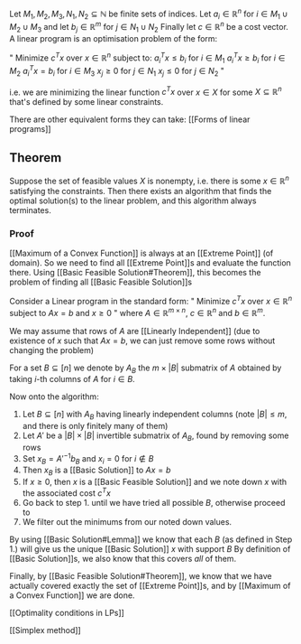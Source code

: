 Let $M_{1},M_{2},M_{3},N_{1},N_{2}\subseteq \mathbb{N}$ be finite sets of indices.
Let $a_{i}\in \mathbb{R}^{n}$ for $i\in M_{1}\cup M_{2}\cup M_{3}$
and let $b_{j}\in \mathbb{R}^{m}$ for $j\in N_{1}\cup N_{2}$
Finally let $c\in \mathbb{R}^{n}$ be a cost vector.
A linear program is an optimisation problem of the form:

" Minimize $c^Tx$ over $x\in \mathbb{R}^{n}$ subject to:
$a_i^Tx\leq b_i$ for $i\in M_1$
$a_i^Tx\geq b_i$ for $i\in M_2$
$a_i^Tx= b_i$ for $i\in M_3$
$x_j\geq 0$ for $j\in N_1$
$x_j\leq 0$ for $j\in N_2$ "

i.e. we are minimizing the linear function $c^{T}x$ 
over $x\in X$ 
for some $X\subseteq \mathbb{R}^{n}$ that's defined by some linear constraints.

There are other equivalent forms they can take:
[[Forms of linear programs]]
## Theorem
Suppose the set of feasible values $X$ is nonempty,
i.e. there is some $x\in \mathbb{R}^{n}$ satisfying the constraints.
Then there exists an algorithm that finds the optimal solution(s) to the linear problem,
and this algorithm always terminates.
### Proof
[[Maximum of a Convex Function]] is always at an [[Extreme Point]] (of domain).
So we need to find all [[Extreme Point]]s and evaluate the function there.
Using [[Basic Feasible Solution#Theorem]], 
this becomes the problem of finding all [[Basic Feasible Solution]]s

Consider a Linear program in the standard form:
" Minimize $c^Tx$ over $x\in \mathbb{R}^{n}$ subject to $Ax=b$ and $x\geq 0$ "
where $A\in \mathbb{R}^{m\times n}$, $c\in \mathbb{R}^{n}$ and $b\in \mathbb{R}^{m}$.

We may assume that rows of $A$ are [[Linearly Independent]]
(due to existence of $x$ such that $Ax=b$, 
we can just remove some rows without changing the problem)

For a set $B\subseteq[n]$ we denote by $A_{B}$ the $m\times \lvert B \rvert$ submatrix of $A$
obtained by taking $i$-th columns of $A$ for $i\in B$.

Now onto the algorithm:
1. Let $B\subseteq[n]$ with $A_{B}$ having linearly independent columns 
   (note $\lvert B \rvert\leq m$, and there is only finitely many of them)
2. Let $A'$ be a $\lvert B \rvert \times \lvert B \rvert$ invertible submatrix of $A_{B}$,
   found by removing some rows
3. Set $x_{B}=A'^{-1}b_{B}$ and $x_{i}=0$ for $i\not\in B$
4. Then $x_{B}$ is a [[Basic Solution]] to $Ax=b$
5. If $x\geq 0$, then $x$ is a [[Basic Feasible Solution]]
   and we note down $x$ with the associated cost $c^{T}x$
6. Go back to step 1. until we have tried all possible $B$, 
   otherwise proceed to
7. We filter out the minimums from our noted down values.

By using [[Basic Solution#Lemma]] 
we know that each $B$ (as defined in Step 1.)
will give us the unique [[Basic Solution]] $x$ with support $B$
By definition of [[Basic Solution]]s, we also know that this covers *all* of them.

Finally, by [[Basic Feasible Solution#Theorem]],
we know that we have actually covered exactly the set of [[Extreme Point]]s,
and by [[Maximum of a Convex Function]] we are done.


[[Optimality conditions in LPs]]

[[Simplex method]]
